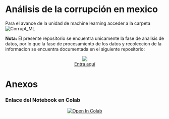 # Análisis de la corrupción en mexico

Para el avance de la unidad de machine learning acceder a la carpeta ![Corrupt_ML](Corrupt_ML)

**Nota:** El presente repositorio se encuentra unicamente la fase de analisis de datos, por lo que la fase de procesamiento de los datos y recoleccion de la informacion se encuentra documentada en el siguiente repositorio:
<div align="center">
<a href="https://github.com/Erick-INCS/Bedu-py" target='_blank'><img src="https://github.com/Erick-INCS/Bedu-py/blob/main/img/github.png?raw=true">
  <br>
  Entra aquí</a>
</div>

# Anexos
### Enlace del Notebook en Colab
<div align="center">
  <p>
    <a href="https://colab.research.google.com/github/Erick-INCS/Corruption-analysis/blob/main/Corrupt_Analysis.ipynb" target="_parent">
      <img alt="Open In Colab" src="https://colab.research.google.com/assets/colab-badge.svg">
    </a>
  </p>
</div>
